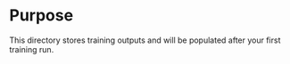 # Purpose

This directory stores training outputs and will be populated after your first training run.
